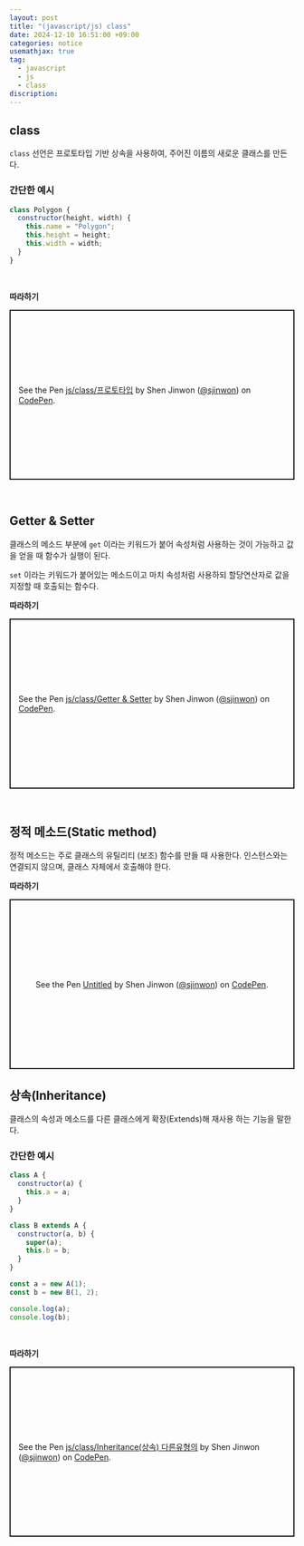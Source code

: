 ```yaml
---
layout: post
title: "(javascript/js) class"
date: 2024-12-10 16:51:00 +09:00
categories: notice
usemathjax: true
tag:
  - javascript
  - js
  - class
discription:
---
```


## class

`class` 선언은 프로토타입 기반 상속을 사용하여, 주어진 이름의 새로운 클래스를 만든다.

### 간단한 예시

```js
class Polygon {
  constructor(height, width) {
    this.name = "Polygon";
    this.height = height;
    this.width = width;
  }
}
```

<br>

**따라하기**

<p class="codepen" data-height="300" data-default-tab="js,result" data-slug-hash="RNbRyyX" data-pen-title="js/class/프로토타입" data-preview="true" data-user="sjinwon" style="height: 300px; box-sizing: border-box; display: flex; align-items: center; justify-content: center; border: 2px solid; margin: 1em 0; padding: 1em;">
  <span>See the Pen <a href="https://codepen.io/sjinwon/pen/RNbRyyX">
  js/class/프로토타입</a> by Shen Jinwon (<a href="https://codepen.io/sjinwon">@sjinwon</a>)
  on <a href="https://codepen.io">CodePen</a>.</span>
</p>
<script async src="https://cpwebassets.codepen.io/assets/embed/ei.js"></script>

<br>

## Getter & Setter

클래스의 메소드 부분에 `get` 이라는 키워드가 붙어 속성처럼 사용하는 것이 가능하고 값을 얻을 때 함수가 실행이 된다.

`set` 이라는 키워드가 붙어있는 메소드이고 마치 속성처럼 사용하되 할당연산자로 값을 지정할 때 호출되는 함수다.

**따라하기**

<p class="codepen" data-height="300" data-default-tab="js,result" data-slug-hash="ogvLdRR" data-pen-title="js/class/Getter &amp;amp; Setter" data-preview="true" data-user="sjinwon" style="height: 300px; box-sizing: border-box; display: flex; align-items: center; justify-content: center; border: 2px solid; margin: 1em 0; padding: 1em;">
  <span>See the Pen <a href="https://codepen.io/sjinwon/pen/ogvLdRR">
  js/class/Getter &amp; Setter</a> by Shen Jinwon (<a href="https://codepen.io/sjinwon">@sjinwon</a>)
  on <a href="https://codepen.io">CodePen</a>.</span>
</p>
<script async src="https://cpwebassets.codepen.io/assets/embed/ei.js"></script>

<br>

## 정적 메소드(Static method)

정적 메소드는 주로 클래스의 유틸리티 (보조) 함수를 만들 때 사용한다. 인스턴스와는 연결되지 않으며, 클래스 자체에서 호출해야 한다.

**따라하기**

<p class="codepen" data-height="300" data-default-tab="js,result" data-slug-hash="jENrKoQ" data-pen-title="Untitled" data-preview="true" data-user="sjinwon" style="height: 300px; box-sizing: border-box; display: flex; align-items: center; justify-content: center; border: 2px solid; margin: 1em 0; padding: 1em;">
  <span>See the Pen <a href="https://codepen.io/sjinwon/pen/jENrKoQ">
  Untitled</a> by Shen Jinwon (<a href="https://codepen.io/sjinwon">@sjinwon</a>)
  on <a href="https://codepen.io">CodePen</a>.</span>
</p>
<script async src="https://cpwebassets.codepen.io/assets/embed/ei.js"></script>

## 상속(Inheritance)

클래스의 속성과 메소드를 다른 클래스에게 확장(Extends)해 재사용 하는 기능을 말한다.

### 간단한 예시

```js
class A {
  constructor(a) {
    this.a = a;
  }
}

class B extends A {
  constructor(a, b) {
    super(a);
    this.b = b;
  }
}

const a = new A(1);
const b = new B(1, 2);

console.log(a);
console.log(b);
```

<br>

**따라하기**

<p class="codepen" data-height="300" data-default-tab="js,result" data-slug-hash="WbexKZW" data-pen-title="js/class/Inheritance(상속) 다른유형의" data-preview="true" data-user="sjinwon" style="height: 300px; box-sizing: border-box; display: flex; align-items: center; justify-content: center; border: 2px solid; margin: 1em 0; padding: 1em;">
  <span>See the Pen <a href="https://codepen.io/sjinwon/pen/WbexKZW">
  js/class/Inheritance(상속) 다른유형의</a> by Shen Jinwon (<a href="https://codepen.io/sjinwon">@sjinwon</a>)
  on <a href="https://codepen.io">CodePen</a>.</span>
</p>
<script async src="https://cpwebassets.codepen.io/assets/embed/ei.js"></script>

<br>
